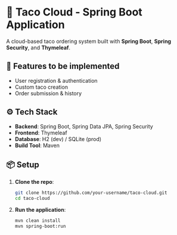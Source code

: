 # 🌮 Taco Cloud - Spring Boot Application

A cloud-based taco ordering system built with **Spring Boot**, **Spring Security**, and **Thymeleaf**.

## 🚧 Features to be implemented
- User registration & authentication
- Custom taco creation
- Order submission & history

## ⚙️ Tech Stack
- **Backend**: Spring Boot, Spring Data JPA, Spring Security
- **Frontend**: Thymeleaf
- **Database**: H2 (dev) / SQLite (prod)
- **Build Tool**: Maven

## 📦 Setup
1. **Clone the repo**:
   ```bash
   git clone https://github.com/your-username/taco-cloud.git
   cd taco-cloud
   ```
2. **Run the application**:
   ```bash
   mvn clean install
   mvn spring-boot:run
   ```
